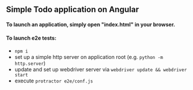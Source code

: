 ## Simple Todo application on Angular

#### To launch an application, simply open "index.html" in your browser.

#### To launch e2e tests:

* `npm i`
* set up a simple http server on application root (e.g. `python -m http.server`)
* update and set up webdriver server via `webdriver update && webdriver start`
* execute `protractor e2e/conf.js`